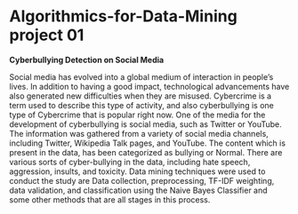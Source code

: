 # Algorithmics-for-Data-Mining project 01

**Cyberbullying Detection on Social Media**

Social media has evolved into a global medium of interaction in people’s lives. In addition to
having a good impact, technological advancements have also generated new difficulties when they
are misused. Cybercrime is a term used to describe this type of activity, and also cyberbullying
is one type of Cybercrime that is popular right now. One of the media for the development of
cyberbullying is social media, such as Twitter or YouTube.
The information was gathered from a variety of social media channels, including Twitter, Wikipedia
Talk pages, and YouTube. The content which is present in the data, has been categorized as bullying
or Normal. There are various sorts of cyber-bullying in the data, including hate speech, aggression,
insults, and toxicity. Data mining techniques were used to conduct the study are Data collection,
preprocessing, TF-IDF weighting, data validation, and classification using the Naive Bayes Classifier
and some other methods that are all stages in this process.
